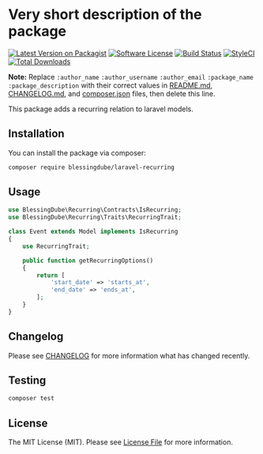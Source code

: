 # Very short description of the package

[![Latest Version on Packagist](https://img.shields.io/packagist/v/webfactor/:package_name.svg?style=flat-square)](https://packagist.org/packages/webfactor/:package_name)
[![Software License](https://img.shields.io/badge/license-MIT-brightgreen.svg?style=flat-square)](LICENSE.md)
[![Build Status](https://img.shields.io/travis/webfactor/:package_name/master.svg?style=flat-square)](https://travis-ci.org/webfactor/:package_name)
[![StyleCI](https://styleci.io/repos/123456/shield?branch=master)](https://styleci.io/repos/123456)
[![Total Downloads](https://img.shields.io/packagist/dt/webfactor/:package_name.svg?style=flat-square)](https://packagist.org/packages/webfactor/:package_name)

**Note:** Replace ```:author_name``` ```:author_username``` ```:author_email``` ```:package_name``` ```:package_description``` with their correct values in [README.md](README.md), [CHANGELOG.md](CHANGELOG.md), and [composer.json](composer.json) files, then delete this line.

This package adds a recurring relation to laravel models.

## Installation

You can install the package via composer:

```bash
composer require blessingdube/laravel-recurring
```

## Usage

``` php
use BlessingDube\Recurring\Contracts\IsRecurring;
use BlessingDube\Recurring\Traits\RecurringTrait;

class Event extends Model implements IsRecurring
{
    use RecurringTrait;

    public function getRecurringOptions()
    {
        return [
            'start_date' => 'starts_at',
            'end_date' => 'ends_at',
        ];
    }
}
```

## Changelog

Please see [CHANGELOG](CHANGELOG.md) for more information what has changed recently.

## Testing

``` bash
composer test
```


## License

The MIT License (MIT). Please see [License File](LICENSE.md) for more information.
